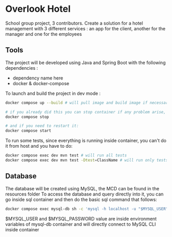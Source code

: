 # Overlook Hotel
School group project, 3 contributors.
Create a solution for a hotel management with 3 different services : an app for the client, another for the manager and one for the employees

## Tools
The project will be developed using Java and Spring Boot with the following dependencies :
- dependency name here
- docker & docker-compose

To launch and build the project in dev mode :
```bash
docker compose up --build # will pull image and build image if necessary , create necessary network and volumes

# if you already did this you can stop container if any problem arise, as restart: unless-stopped is in the configuration, you have to stop it manually:
docker compose stop

# and if you need to restart it:
docker compose start
```

To run some tests, since everything is running inside container, you can't do it from host and you have to do:
```bash
docker compose exec dev mvn test # will run all tests
docker compose exec dev mvn test -Dtest=ClassName # will run only tests from the specific class you aksed
```

## Database
The database will be created using MySQL, the MCD can be found in the resources folder
To access the database and query directly into it, you can go inside sql container and then do the basic sql command that follows:
```bash
docker compose exec mysql-db sh -c 'mysql -h localhost -u "$MYSQL_USER" -p"$MYSQL_PASSWORD" overlook_hotel'
```
$MYSQL_USER and $MYSQL_PASSWORD value are inside environment variables of mysql-db container and will directly connect to MySQL CLI inside container

[//]: # (docker compose exec mysql-db mysql -h localhost -u ${MYSQL_USER} -p overlook_hotel)
[//]: # (docker compose exec mysql-db sh -c 'mysql -h localhost -u "$MYSQL_USER" -p overlook_hotel')
